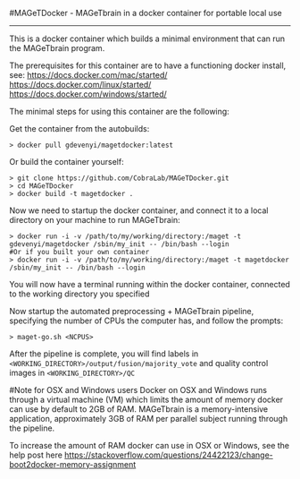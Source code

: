 #MAGeTDocker - MAGeTbrain in a docker container for portable local use

-----

This is a docker container which builds a minimal environment that can run the MAGeTbrain program.

The prerequisites for this container are to have a functioning docker install, see:
https://docs.docker.com/mac/started/
https://docs.docker.com/linux/started/
https://docs.docker.com/windows/started/

The minimal steps for using this container are the following:

Get the container from the autobuilds:
```
> docker pull gdevenyi/magetdocker:latest
```

Or build the container yourself:
```
> git clone https://github.com/CobraLab/MAGeTDocker.git
> cd MAGeTDocker
> docker build -t magetdocker .
```

Now we need to startup the docker container, and connect it to a local directory on your machine to run MAGeTbrain:
```
> docker run -i -v /path/to/my/working/directory:/maget -t gdevenyi/magetdocker /sbin/my_init -- /bin/bash --login
#Or if you built your own container
> docker run -i -v /path/to/my/working/directory:/maget -t magetdocker /sbin/my_init -- /bin/bash --login
```
You will now have a terminal running within the docker container, connected to the working directory you specified

Now startup the automated preprocessing + MAGeTbrain pipeline, specifying the number of CPUs the computer has, and follow the prompts:
```
> maget-go.sh <NCPUS>
```

After the pipeline is complete, you will find labels in ``<WORKING_DIRECTORY>/output/fusion/majority_vote`` and
quality control images in ``<WORKING_DIRECTORY>/QC``

#Note for OSX and Windows users
Docker on OSX and Windows runs through a virtual machine (VM) which limits the amount of memory docker can use by default
to 2GB of RAM. MAGeTbrain is a memory-intensive application, approximately 3GB of RAM per parallel subject running through
the pipeline.

To increase the amount of RAM docker can use in OSX or Windows, see the help post here https://stackoverflow.com/questions/24422123/change-boot2docker-memory-assignment
